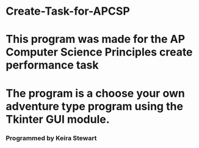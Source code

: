 # Create-Task-for-APCSP
# This program was made for the AP Computer Science Principles create performance task 
# The program is a choose your own adventure type program using the Tkinter GUI module.
### Programmed by Keira Stewart ###
